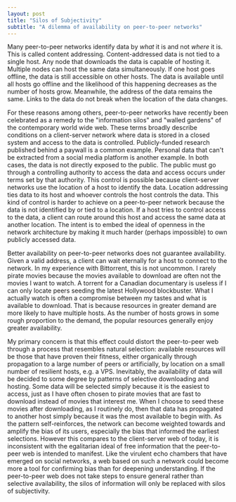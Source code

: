 ```yaml
---
layout: post
title: "Silos of Subjectivity"
subtitle: "A dilemma of availability on peer-to-peer networks"
---
```


Many peer-to-peer networks identify data by _what_ it is and not _where_ it is.
This is called content addressing.
Content-addressed data is not tied to a single host.
Any node that downloads the data is capable of hosting it.
Multiple nodes can host the same data simultaneously.
If one host goes offline, the data is still accessible on other hosts.
The data is available until all hosts go offline and the likelihood of this
happening decreases as the number of hosts grow.
Meanwhile, the address of the data remains the same.
Links to the data do not break when the location of the data changes.

For these reasons among others, peer-to-peer networks have recently been 
celebrated as a remedy to the "information silos" and "walled gardens" of the
contemporary world wide web. 
These terms broadly describe conditions on a client-server network where data is 
stored in a closed system and access to the data is controlled.
Publicly-funded research published behind a paywall is a common example.
Personal data that can't be extracted from a social media platform is another
example.
In both cases, the data is not directly exposed to the public.
The public must go through a controlling authority to access the data and access
occurs under terms set by that authority.
This control is possible because client-server networks use the location of a 
host to identify the data.
Location addressing ties data to its host and whoever controls the host 
controls the data.
This kind of control is harder to achieve on a peer-to-peer network because 
the data is not identified by or tied to a location.
If a host tries to control access to the data, a client can route around this 
host and access the same data at another location.
The intent is to embed the ideal of openness in the network architecture by 
making it much harder (perhaps impossible) to own publicly accessed data.

Better availability on peer-to-peer networks does not guarantee 
availability.
Given a valid address, a client can wait eternally for a host to connect to the 
network.
In my experience with Bittorrent, this is not uncommon.
I rarely pirate movies because the movies available to download are often not 
the movies I want to watch.
A torrent for a Canadian documentary is useless if I can only locate peers 
seeding the latest Hollywood blockbuster.
What I actually watch is often a compromise between my tastes and what is 
available to download.
That is because resources in greater demand are more likely to have multiple 
hosts.
As the number of hosts grows in some rough proportion to the demand, the 
popular resources generally enjoy greater availability.

My primary concern is that this effect could distort the peer-to-peer web 
through a process that resembles natural selection: available resources will be 
those that have proven their fitness, either organically through propagation to 
a large number of peers or artificially, by location on a small number of 
resilient hosts, e.g. a VPS.
Inevitably, the availability of data will be decided to some degree by patterns 
of selective downloading and hosting. 
Some data will be selected simply because it is the easiest to access, just as
I have often chosen to pirate movies that are fast to download instead of movies
that interest me.
When I choose to seed these movies after downloading, as I routinely do, then 
that data has propagated to another host simply because it was the most 
available to begin with.
As the pattern self-reinforces, the network can become weighted towards and 
amplify the bias of its users, especially the bias that informed the earliest 
selections.
However this compares to the client-server web of today, it is inconsistent
with the egalitarian ideal of free information that the peer-to-peer web is 
intended to manifest.
Like the virulent echo chambers that have emerged on social networks, a web 
based on such a network could become more a tool for confirming bias than 
for deepening understanding.
If the peer-to-peer web does not take steps to ensure general rather than 
selective availability, the silos of information will only be replaced with 
silos of subjectivity.

